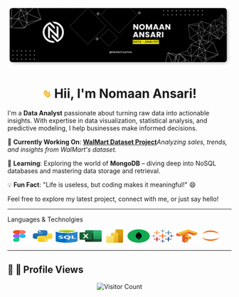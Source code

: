 
<div>
 <img src='./images/banner.png' alt=banner>
<div>

<h1 align="center">
 <img src="https://raw.githubusercontent.com/ABSphreak/ABSphreak/master/gifs/Hi.gif"width="20px">
 </a> Hii, I'm Nomaan Ansari!
</h1>


I'm a **Data Analyst** passionate about turning raw data into actionable insights. With expertise in data visualization, statistical analysis, and predictive modeling, I help businesses make informed decisions.


🔭 **Currently Working On**: [**WalMart Dataset Project**](https://github.com/DexterCosmos/WalMart_DB)_Analyzing sales, trends, and insights from WalMart's dataset._

🌱 **Learning**: Exploring the world of **MongoDB** – diving deep into NoSQL databases and mastering data storage and retrieval.

💡 **Fun Fact**: "Life is useless, but coding makes it meaningful!" 😄


Feel free to explore my latest project, connect with me, or just say hello!

---

Languages & Technolgies

<p align="left">
  <img src="./images/SVG/Figma.svg" alt="Figma" width="50" height="30">
  <img src="./images/SVG/Python.svg" alt="Python" width="50" height="30">
  <img src="./images/SVG/SQL.svg" alt="SQL" width="50" height="30">
  <img src="./images/SVG/Excel.svg" alt="Excel" width="50" height="30">
  <img src="./images/SVG/Power BI.svg" alt="Power BI" width="50" height="30">
  <img src="./images/SVG/mongoDB.svg" alt="MongoDB" width="50" height="30">
  <img src="./images/SVG/Tableau.svg" alt="Tableau" width="50" height="30">
  <img src="./images/SVG/Tensorflow.svg" alt="Tensorflow" width="50" height="30">
  <img src="./images/SVG/Jupyter notebook.svg" alt="JN" width="50" height="30">
</p>

---

## 👀 ‖ Profile Views

<div align="center">
  <img src="https://profile-counter.glitch.me/YOUR_GITHUB_USERNAME/count.svg" alt="Visitor Count" />
</div>